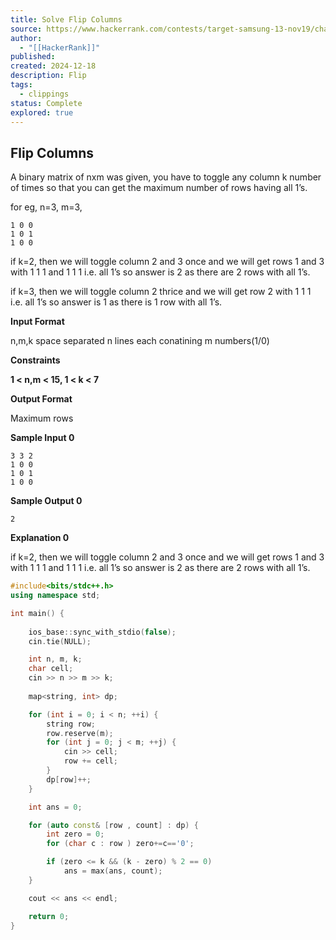 ```yaml
---
title: Solve Flip Columns
source: https://www.hackerrank.com/contests/target-samsung-13-nov19/challenges/flip-columns
author:
  - "[[HackerRank]]"
published: 
created: 2024-12-18
description: Flip
tags:
  - clippings
status: Complete
explored: true
---
```

## Flip Columns

A binary matrix of nxm was given, you have to toggle any column k number of times so that you can get the maximum number of rows having all 1’s.

for eg, n=3, m=3,

```
1 0 0
1 0 1
1 0 0
```

if k=2, then we will toggle column 2 and 3 once and we will get rows 1 and 3 with 1 1 1 and 1 1 1 i.e. all 1’s so answer is 2 as there are 2 rows with all 1’s.

if k=3, then we will toggle column 2 thrice and we will get row 2 with 1 1 1 i.e. all 1’s so answer is 1 as there is 1 row with all 1’s.

**Input Format**

n,m,k space separated n lines each conatining m numbers(1/0)

**Constraints**

**1 < n,m < 15, 1 < k < 7**

**Output Format**

Maximum rows

**Sample Input 0**

```
3 3 2
1 0 0
1 0 1
1 0 0
```

**Sample Output 0**

```
2
```

**Explanation 0**

if k=2, then we will toggle column 2 and 3 once and we will get rows 1 and 3 with 1 1 1 and 1 1 1 i.e. all 1’s so answer is 2 as there are 2 rows with all 1’s.


```cpp
#include<bits/stdc++.h>
using namespace std;

int main() {
    
    ios_base::sync_with_stdio(false);
    cin.tie(NULL);

    int n, m, k;
    char cell;
    cin >> n >> m >> k;
    
    map<string, int> dp;

    for (int i = 0; i < n; ++i) {
        string row;
        row.reserve(m); 
        for (int j = 0; j < m; ++j) {
            cin >> cell; 
            row += cell;
        }
        dp[row]++;
    }

    int ans = 0;

    for (auto const& [row , count] : dp) {
        int zero = 0;
        for (char c : row ) zero+=c=='0';

        if (zero <= k && (k - zero) % 2 == 0) 
            ans = max(ans, count);
    }

    cout << ans << endl;

    return 0;
}
```
